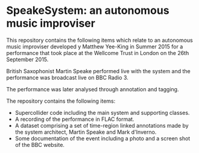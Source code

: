 # SpeakeSystem: an autonomous music improviser

This repository contains the following items which relate to an autonomous music improviser developed y Matthew Yee-King in Summer 2015 for a performance that took place at the Wellcome Trust in London on  the 26th September 2015. 

British Saxophonist Martin Speake performed live with the system and the performance was broadcast live on BBC Radio 3. 

The performance was later analysed through annotation and tagging. 

The repository contains the following items:

* Supercollider code including the main system and supporting classes.
* A recording of the performance in FLAC format.
* A dataset comprising a set of time-region linked annotations made by the system architect, Martin Speake and Mark d'Inverno.
* Some documentation of the event including a photo and a screen shot of the BBC website.

